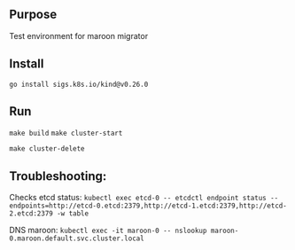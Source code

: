 ## Purpose

Test environment for maroon migrator

## Install

`go install sigs.k8s.io/kind@v0.26.0`

## Run
`make build`
`make cluster-start`

`make cluster-delete`

## Troubleshooting:
Checks etcd status:
`kubectl exec etcd-0 -- etcdctl endpoint status --endpoints=http://etcd-0.etcd:2379,http://etcd-1.etcd:2379,http://etcd-2.etcd:2379 -w table`

DNS maroon:
`kubectl exec -it maroon-0 -- nslookup maroon-0.maroon.default.svc.cluster.local`